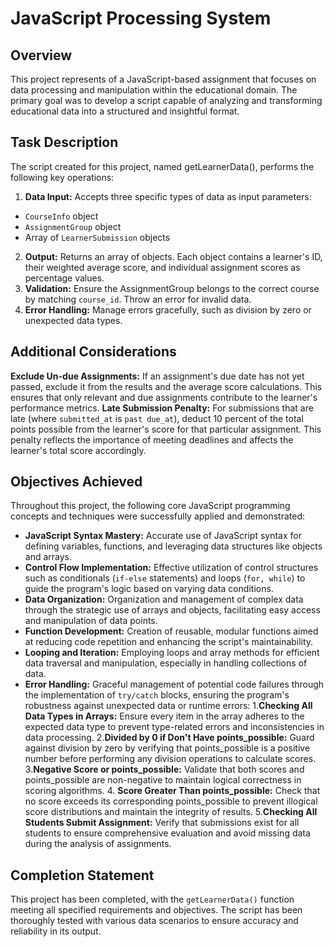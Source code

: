 # JavaScript Processing System

## Overview
This project represents of a JavaScript-based assignment that focuses on data processing and manipulation within the educational domain. The primary goal was to develop a script capable of analyzing and transforming educational data into a structured and insightful format.

## Task Description
The script created for this project, named getLearnerData(), performs the following key operations:

1. **Data Input:** Accepts three specific types of data as input parameters:

* `CourseInfo` object
* `AssignmentGroup` object
* Array of `LearnerSubmission` objects
  
2. **Output:** Returns an array of objects. Each object contains a learner's ID, their weighted average score, and individual assignment scores as percentage values.
3. **Validation:** Ensure the AssignmentGroup belongs to the correct course by matching `course_id`. Throw an error for invalid data.
4. **Error Handling:** Manage errors gracefully, such as division by zero or unexpected data types.


## Additional Considerations
**Exclude Un-due Assignments:** If an assignment's due date has not yet passed, exclude it from the results and the average score calculations. This ensures that only relevant and due assignments contribute to the learner's performance metrics.
**Late Submission Penalty:** For submissions that are late (where `submitted_at` is `past due_at`), deduct 10 percent of the total points possible from the learner's score for that particular assignment. This penalty reflects the importance of meeting deadlines and affects the learner's total score accordingly.

   
## Objectives Achieved
Throughout this project, the following core JavaScript programming concepts and techniques were successfully applied and demonstrated:

* **JavaScript Syntax Mastery:** Accurate use of JavaScript syntax for defining variables, functions, and leveraging data structures like objects and arrays.
* **Control Flow Implementation:** Effective utilization of control structures such as conditionals (`if-else` statements) and loops (`for, while`) to guide the program's logic based on varying data conditions.
* **Data Organization:** Organization and management of complex data through the strategic use of arrays and objects, facilitating easy access and manipulation of data points.
* **Function Development:** Creation of reusable, modular functions aimed at reducing code repetition and enhancing the script's maintainability.
* **Looping and Iteration:** Employing loops and array methods for efficient data traversal and manipulation, especially in handling collections of data.
* **Error Handling:** Graceful management of potential code failures through the implementation of `try/catch` blocks, ensuring the program's robustness against unexpected data or runtime errors:
  1.**Checking All Data Types in Arrays:** Ensure every item in the array adheres to the expected data type to prevent type-related errors and inconsistencies in data processing.
  2.**Divided by 0 if Don't Have points_possible:** Guard against division by zero by verifying that points_possible is a positive number before performing any division operations to calculate scores.
  3.**Negative Score or points_possible:** Validate that both scores and points_possible are non-negative to maintain logical correctness in scoring algorithms.
  4. **Score Greater Than points_possible:** Check that no score exceeds its corresponding points_possible to prevent illogical score distributions and maintain the integrity of results.
  5.**Checking All Students Submit Assignment:** Verify that submissions exist for all students to ensure comprehensive evaluation and avoid missing data during the analysis of assignments.



## Completion Statement
This project has been  completed, with the `getLearnerData()` function meeting all specified requirements and objectives. The script has been thoroughly tested with various data scenarios to ensure accuracy and reliability in its output.
